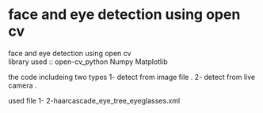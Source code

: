 # face and eye detection using open cv  
face and eye detection using open cv  
library used ::
open-cv_python 
Numpy 
Matplotlib


the code includeing two types 
1- detect from image file .
2- detect from live camera .


used file 
1-
2-haarcascade_eye_tree_eyeglasses.xml
